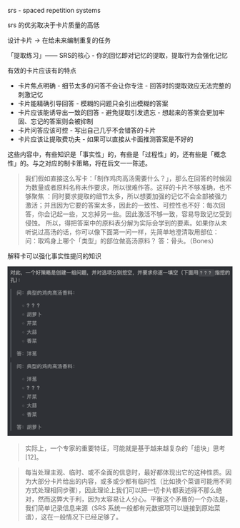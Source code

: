 srs - spaced repetition systems

srs 的优劣取决于卡片质量的高低

设计卡片 -> 在给未来编制重复的任务

「提取练习」—— SRS的核心 - 你的回忆即对记忆的提取，提取行为会强化记忆

有效的卡片应该有的特点
- 卡片焦点明确 - 细节太多的问答不会让你专注 - 回答时的提取效应无法完整的刺激记忆
- 卡片能精确引导回答 - 模糊的问题只会引出模糊的答案
- 卡片应该能诱导出一致的回答 - 避免提取引发遗忘 - 想起来的答案会更加牢固、忘记的答案则会被抑制
- 卡片问答应该可控 - 写出自己几乎不会错答的卡片
- 卡片应该让提取费功夫 - 如果可以直接从卡面推测答案是不好的

这些内容中，有些知识是「事实性」的，有些是「过程性」的，还有些是「概念性」的。与之对应的制卡策略，将在后文一一陈述。


> 我们假如直接这么写卡：「制作鸡肉高汤需要什么？」，那么在回答的时候因为数量或者原料名称未作要求，所以很难作答。这样的卡片不够准确，也不够聚焦 ：同时要求提取的细节太多，所以想要加强的记忆不会全部被强力激活；并且因为它要的答案太多，因此的一致性、可控性也不好：每次回答，你会记起一些，又忘掉另一些。因此激活不够一致，容易导致记忆受到侵蚀。
> 所以，得把答案中的原料表分解为实际会学到的要素。如果你从未听说过高汤的话，你可以像下面第一问一样，先简单地澄清取用部位：
> 问：取鸡身上哪个「类型」的部位做高汤原料？
> 答：骨头。（Bones）

解释卡可以强化事实性提问的知识

![alt text](image.png)

> 实际上，一个专家的重要特征，可能就是基于越来越复杂的「组块」思考[12]。

> 每当处理主观、临时、或不全面的信息时，最好都体现出它的这种性质。因为大部分卡片给出的内容，或多或少都有临时性（比如换个菜谱可能用不同方式处理相同步骤），因此理论上我们可以把一切卡片都表述得不那么绝对，然而这弊大于利，因为太容易让人分心。平衡这个矛盾的一个办法是，我们简单记录信息来源（SRS 系统一般都有元数据项可以链接到原始菜谱），这在一般情况下已经足够了。


